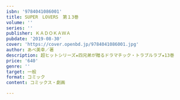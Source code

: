 ```yaml
---
isbn: '9784041086001'
title: SUPER　LOVERS　第１3巻
volume: ''
series: ''
publisher: ＫＡＤＯＫＡＷＡ
pubdate: '2019-08-30'
cover: 'https://cover.openbd.jp/9784041086001.jpg'
author: あべ美幸／著
description: 超ヒットシリーズ★四兄弟が贈るドラマチック・トラブルラブ★13巻
price: '640'
genre: ''
target: 一般
format: コミック
content: コミックス・劇画

---
```

